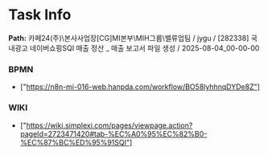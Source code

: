 # Task Info

**Path:** 카페24(주)\본사사업장\[CG]MI본부\MIH그룹\밸류업팀 / jygu / [282338] 국내광고 네이버쇼핑SQI 매출 정산 _ 매출 보고서 파일 생성 / 2025-08-04_00-00-00

### BPMN
- ["https://n8n-mi-016-web.hanpda.com/workflow/BO58lyhhnqDYDe8Z"]

### WIKI
- ["https://wiki.simplexi.com/pages/viewpage.action?pageId=2723471420#tab-%EC%A0%95%EC%82%B0-%EC%87%BC%ED%95%91SQI"]

